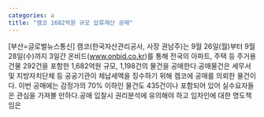 ```yaml
---
categories: a
title: "캠코 1682억원 규모 압류재산 공매"
---
```

[부산=글로벌뉴스통신] 캠코(한국자산관리공사, 사장 권남주)는 9월 26일(월)부터 9월 28일(수)까지 3일간 온비드(www.onbid.co.kr)를 통해 전국의 아파트, 주택 등 주거용 건물 292건을 포함한 1,682억원 규모, 1,198건의 물건을 공매한다.공매물건은 세무서 및 지방자치단체 등 공공기관이 체납세액을 징수하기 위해 캠코에 공매를 의뢰한 물건이다. 이번 공매에는 감정가의 70% 이하인 물건도 435건이나 포함되어 있어 실수요자들은 관심을 가져볼 만하다.공매 입찰시 권리분석에 유의해야 하고 임차인에 대한 명도책임은